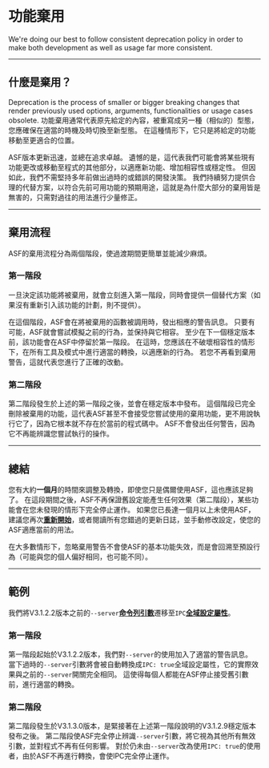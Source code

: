# 功能棄用

We're doing our best to follow consistent deprecation policy in order to make both development as well as usage far more consistent.

---

## 什麼是棄用？

Deprecation is the process of smaller or bigger breaking changes that render previously used options, arguments, functionalities or usage cases obsolete. 功能棄用通常代表原先給定的內容，被重寫成另一種（相似的）型態，您應確保在適當的時機及時切換至新型態。 在這種情形下，它只是將給定的功能移動至更適合的位置。

ASF版本更新迅速，並總在追求卓越。 遺憾的是，這代表我們可能會將某些現有功能更改或移動至程式的其他部分，以適應新功能、增加相容性或穩定性。 但因如此，我們不需堅持多年前做出過時的或錯誤的開發決策。 我們持續努力提供合理的代替方案，以符合先前可用功能的預期用途，這就是為什麼大部分的棄用皆是無害的，只需對過往的用法進行少量修正。

---

## 棄用流程

ASF的棄用流程分為兩個階段，使過渡期間更簡單並能減少麻煩。

### 第一階段

一旦決定該功能將被棄用，就會立刻進入第一階段，同時會提供一個替代方案（如果沒有重新引入該功能的計劃，則不提供）。

在這個階段，ASF會在將被棄用的函數被調用時，發出相應的警告訊息。 只要有可能，ASF就會嘗試模擬之前的行為，並保持與它相容。 至少在下一個穩定版本前，該功能會在ASF中停留於第一階段。 在這時，您應該在不破壞相容性的情形下，在所有工具及模式中進行適當的轉換，以適應新的行為。 若您不再看到棄用警告，這就代表您進行了正確的改動。

### 第二階段

第二階段發生於上述的第一階段之後，並會在穩定版本中發布。 這個階段已完全刪除被棄用的功能，這代表ASF甚至不會接受您嘗試使用的棄用功能，更不用說執行它了，因為它根本就不存在於當前的程式碼中。 ASF不會發出任何警告，因為它不再能辨識您嘗試執行的操作。

---

## 總結

您有大約&#8203;**一個月**&#8203;的時間來調整及轉換，即使您只是偶爾使用ASF，這也應該足夠了。 在這段期間之後，ASF不再保證舊設定能產生任何效果（第二階段），某些功能會在您未發現的情形下完全停止運作。 如果您已長達一個月以上未使用ASF，建議您再次&#8203;**[重新開始](https://github.com/JustArchiNET/ArchiSteamFarm/wiki/Setting-up-zh-TW)**&#8203;，或者閱讀所有您錯過的更新日誌，並手動修改設定，使您的ASF適應當前的用法。

在大多數情形下，忽略棄用警告不會使ASF的基本功能失效，而是會回溯至預設行為（可能與您的個人偏好相同，也可能不同）。

---

## 範例

我們將V3.1.2.2版本之前的&#8203;`--server`&#8203;**[命令列引數](https://github.com/JustArchiNET/ArchiSteamFarm/wiki/Command-line-arguments-zh-TW)**&#8203;遷移至&#8203;`IPC`&#8203;**[全域設定屬性](https://github.com/JustArchiNET/ArchiSteamFarm/wiki/Configuration-zh-TW#全域設定檔)**&#8203;。

### 第一階段

第一階段起始於V3.1.2.2版本，我們對&#8203;`--server`&#8203;的使用加入了適當的警告訊息。 當下過時的&#8203;`--server`&#8203;引數將會被自動轉換成&#8203;`IPC: true`&#8203;全域設定屬性，它的實際效果與之前的&#8203;`--server`&#8203;開關完全相同。 這使得每個人都能在ASF停止接受舊引數前，進行適當的轉換。

### 第二階段

第二階段發生於V3.1.3.0版本，是緊接著在上述第一階段說明的V3.1.2.9穩定版本發布之後。 第二階段使ASF完全停止辨識&#8203;`--server`&#8203;引數，將它視為其他所有無效引數，並對程式不再有任何影響。 對於仍未由&#8203;`--server`&#8203;改為使用&#8203;`IPC: true`&#8203;的使用者，由於ASF不再進行轉換，會使IPC完全停止運作。